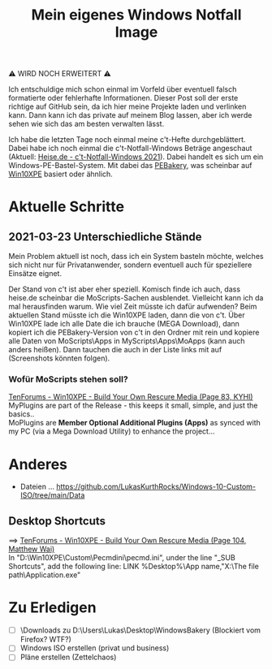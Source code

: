 ﻿---
title: Mein eigenes Windows Notfall Image
published: true
---

⚠ WIRD NOCH ERWEITERT ⚠

Ich entschuldige mich schon einmal im Vorfeld über eventuell falsch formatierte oder fehlerhafte Informationen. Dieser Post soll der erste richtige auf GitHub sein, da ich hier meine Projekte laden und verlinken kann. Dann kann ich das private auf meinem Blog lassen, aber ich werde sehen wie sich das am besten verwalten lässt.

Ich habe die letzten Tage noch einmal meine c't-Hefte durchgeblättert. Dabei habe ich noch einmal die c't-Notfall-Windows Beträge angeschaut (Aktuell: [Heise.de - c't-Notfall-Windows 2021](https://www.heise.de/select/ct/2020/26/2030219513398904310)). Dabei handelt es sich um ein Windows-PE-Bastel-System. Mit dabei das [PEBakery](https://github.com/pebakery/pebakery), was scheinbar auf [Win10XPE](https://github.com/ChrisRfr/Win10XPE) basiert oder ähnlich.

# Aktuelle Schritte

## 2021-03-23 Unterschiedliche Stände
Mein Problem aktuell ist noch, dass ich ein System basteln möchte, welches sich nicht nur für Privatanwender, sondern eventuell auch für speziellere Einsätze eignet.

Der Stand von c't ist aber eher speziell. Komisch finde ich auch, dass heise.de scheinbar die MoScripts-Sachen ausblendet. Vielleicht kann ich da mal herausfinden warum. Wie viel Zeit müsste ich dafür aufwenden? Beim aktuellen Stand müsste ich die Win10XPE laden, dann die von c't. Über Win10XPE lade ich alle Date die ich brauche (MEGA Download), dann kopiert ich die PEBakery-Version von c't in den Ordner mit rein und kopiere alle Daten von MoScripts\Apps in MyScripts\Apps\MoApps (kann auch anders heißen). Dann tauchen die auch in der Liste links mit auf (Screenshots könnten folgen).

### Wofür MoScripts stehen soll?
[TenForums - Win10XPE - Build Your Own Rescure Media (Page 83, KYHI)](https://www.tenforums.com/software-apps/117664-win10xpe-build-your-own-rescue-media-83.html)\
MyPlugins are part of the Release - this keeps it small, simple, and just the basics..\
MoPlugins are **Member Optional Additional Plugins (Apps)** as synced with my PC (via a Mega Download Utility) to enhance the project... 

# Anderes
- Dateien ... https://github.com/LukasKurthRocks/Windows-10-Custom-ISO/tree/main/Data

## Desktop Shortcuts
==> [TenForums - Win10XPE - Build Your Own Rescure Media (Page 104, Matthew Wai)](https://www.tenforums.com/software-apps/117664-win10xpe-build-your-own-rescue-media-104.html)\
In "D:\Win10XPE\Custom\Pecmdini\pecmd.ini", under the line "_SUB Shortcuts", add the following line:
LINK %Desktop%\App name,"X:\The file path\Application.exe"

# Zu Erledigen
- [ ] \Downloads zu D:\Users\Lukas\Desktop\WindowsBakery (Blockiert vom Firefox? WTF?)
- [ ] Windows ISO erstellen (privat und business)
- [ ] Pläne erstellen (Zettelchaos)